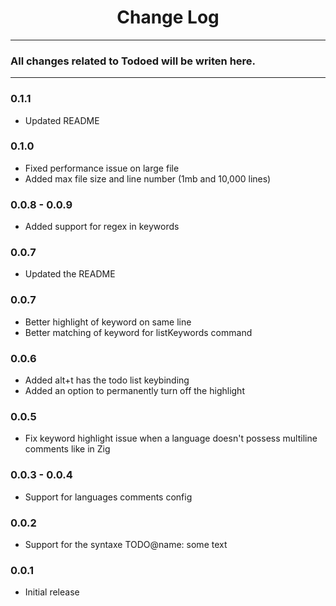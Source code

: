 <div align="center">
	<h1>Change Log</h1>
</div>

---

### All changes related to Todoed will be writen here.

---

### 0.1.1
- Updated README

### 0.1.0
- Fixed performance issue on large file
- Added max file size and line number (1mb and 10,000 lines)

### 0.0.8 - 0.0.9
- Added support for regex in keywords

### 0.0.7
- Updated the README

### 0.0.7
- Better highlight of keyword on same line
- Better matching of keyword for listKeywords command

### 0.0.6
- Added alt+t has the todo list keybinding
- Added an option to permanently turn off the highlight

### 0.0.5
- Fix keyword highlight issue when a language doesn't possess multiline comments like in Zig

### 0.0.3 - 0.0.4
- Support for languages comments config

### 0.0.2
- Support for the syntaxe TODO@name: some text

### 0.0.1
- Initial release
